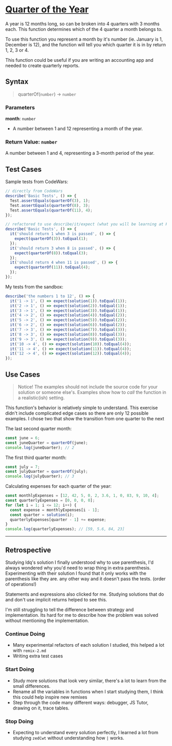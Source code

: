 # [Quarter of the Year](https://www.codewars.com/kata/5ce9c1000bab0b001134f5af)

A year is 12 months long, so can be broken into 4 quarters with 3 months each.
This function determines which of the 4 quarter a month belongs to.

To use this function you represent a month by it's number (ie. January is 1,
December is 12), and the function will tell you which quarter it is in by return
1, 2, 3 or 4.

This function could be useful if you are writing an accounting app and needed to
create quarterly reports.

## Syntax

> quarterOf(`number`) -> `number`

### Parameters

**month**: `number`

- A number between 1 and 12 representing a month of the year.

### Return Value: `number`

A number between 1 and 4, representing a 3-month period of the year.

## Test Cases

Sample tests from CodeWars:

```js
// directly from CodeWars
describe('Basic Tests', () => {
  Test.assertEquals(quarterOf(3), 1);
  Test.assertEquals(quarterOf(8), 3);
  Test.assertEquals(quarterOf(11), 4);
});

// refactored to use describe/it/expect (what you will be learning at HYF)
describe('Basic Tests', () => {
  it('should return 1 when 3 is passed', () => {
    expect(quarterOf(3)).toEqual(1);
  });
  it('should return 3 when 8 is passed', () => {
    expect(quarterOf(8)).toEqual(3);
  });
  it('should return 4 when 11 is passed', () => {
    expect(quarterOf(11)).toEqual(4);
  });
});
```

My tests from the sandbox:

```js
describe('the numbers 1 to 12', () => {
  it('1 -> 1', () => expect(solution(1)).toEqual(1));
  it('2 -> 1', () => expect(solution(2)).toEqual(1));
  it('3 -> 1', () => expect(solution(3)).toEqual(1));
  it('4 -> 2', () => expect(solution(4)).toEqual(2));
  it('5 -> 2', () => expect(solution(5)).toEqual(2));
  it('6 -> 2', () => expect(solution(6)).toEqual(2));
  it('7 -> 3', () => expect(solution(7)).toEqual(3));
  it('8 -> 3', () => expect(solution(8)).toEqual(3));
  it('9 -> 3', () => expect(solution(9)).toEqual(3));
  it('10 -> 4', () => expect(solution(10)).toEqual(4));
  it('11 -> 4', () => expect(solution(11)).toEqual(4));
  it('12 -> 4', () => expect(solution(12)).toEqual(4));
});
```

## Use Cases

> Notice! The examples should not include the source code for your solution or
> someone else's. Examples show how to _call_ the function in a realistic(ish)
> setting.

This function's behavior is relatively simple to understand. This exercise
didn't include complicated edge cases so there are only 12 possible examples. I
chose two that show the transition from one quarter to the next

The last second quarter month:

```js
const june = 6;
const juneQuarter = quarterOf(june);
console.log(juneQuarter); // 2
```

The first third quarter month:

```js
const july = 7;
const julyQuarter = quarterOf(july);
console.log(julyQuarter); // 3
```

Calculating expenses for each quarter of the year:

```js
const monthlyExpenses = [12, 42, 5, 0, 2, 3.6, 1, 0, 83, 9, 10, 4];
const quarterlyExpenses = [0, 0, 0, 0];
for (let i = 1; i <= 12; i++) {
  const expense = monthlyExpenses[i - 1];
  const quarter = solution(i);
  quarterlyExpenses[quarter - 1] += expense;
}
console.log(quarterlyExpenses); // [59, 5.6, 84, 23]
```

---

## Retrospective

Studying ldq's solution I finally understood why to use parenthesis, I'd always
wondered why you'd need to wrap thing in extra parenthesis. Experimenting with
their solution I found that it only works with the parenthesis like they are.
any other way and it doesn't pass the tests. (order of operations!)

Statements and expressions also clicked for me. Studying solutions that do and
don't use implicit returns helped to see this.

I'm still struggling to tell the difference between strategy and implementation.
Its hard for me to describe how the problem was solved without mentioning the
implementation.

### Continue Doing

- Many experimental refactors of each solution I studied, this helped a lot with
  `remix-2.md`
- Writing extra test cases

### Start Doing

- Study more solutions that look very similar, there's a lot to learn from the
  small differences.
- Rename all the variables in functions when I start studying them, I think this
  could help inspire new remixes
- Step through the code many different ways: debugger, JS Tutor, drawing on it,
  trace tables.

### Stop Doing

- Expecting to understand every solution perfectly, I learned a lot from
  studying `zedCwt` without understanding how `|` works.

